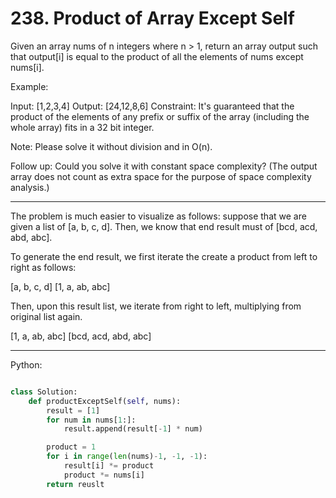 # 238. Product of Array Except Self

Given an array nums of n integers where n > 1,  return an array output such
that output[i] is equal to the product of all the elements of nums except
nums[i].

Example:

Input:  [1,2,3,4]
Output: [24,12,8,6]
Constraint: It's guaranteed that the product of the elements of any prefix or
suffix of the array (including the whole array) fits in a 32 bit integer.

Note: Please solve it without division and in O(n).

Follow up:
Could you solve it with constant space complexity? (The output array does not
count as extra space for the purpose of space complexity analysis.)

---

The problem is much easier to visualize as follows: suppose that we are given
a list of [a, b, c, d]. Then, we know that end result must of [bcd, acd, abd,
abc].

To generate the end result, we first iterate the create a product from left to
right as follows:

[a, b, c, d]
[1, a, ab, abc]

Then, upon this result list, we iterate from right to left, multiplying from
original list again.

[1, a, ab, abc]
[bcd, acd, abd, abc]

---

Python:

```python

class Solution:
    def productExceptSelf(self, nums):
        result = [1]
        for num in nums[1:]:
            result.append(result[-1] * num)

        product = 1
        for i in range(len(nums)-1, -1, -1):
            result[i] *= product
            product *= nums[i]
        return reuslt
```
